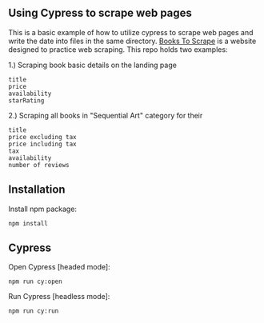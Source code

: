 ## Using Cypress to scrape web pages

This is a basic example of how to utilize cypress to scrape web pages and write the date into files in the same directory.  [Books To Scrape](https://books.toscrape.com/) is a website designed to practice web scraping.
This repo holds two examples: 

1.) Scraping book basic details on the landing page
```
title
price
availability
starRating
```
2.) Scraping all books in "Sequential Art" category for their
```
title
price excluding tax
price including tax
tax
availability
number of reviews
```

## Installation

Install npm package:

```
npm install
```


## Cypress

Open Cypress [headed mode]:

```
npm run cy:open
```

Run Cypress [headless mode]:

```
npm run cy:run
```